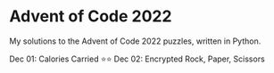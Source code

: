 <h1>Advent of Code 2022</h1>

My solutions to the Advent of Code 2022 puzzles, written in Python.

Dec 01: Calories Carried :star::star:
Dec 02: Encrypted Rock, Paper, Scissors